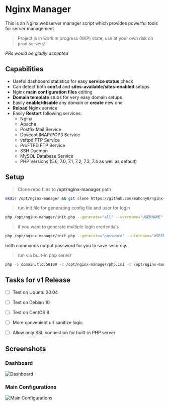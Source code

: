 # Nginx Manager

This is an Nginx webserver manager script which provides powerful tools for server management

> Project is in work in progress (WIP) state, use at your own risk on prod servers!

*PRs would be gladly accepted*


## Capabilities

- Useful dashboard statistics for easy **service status** check
- Can detect both **conf.d** and **sites-available/sites-enabled** setups
- Nginx **main configuration files** editing
- **Domain template** stubs for very easy domain setups
- Easily **enable/disable** any domain or **create** new one
- **Reload** Nginx service
- Easily **Restart** following services:
    - Nginx
    - Apache
    - Postfix Mail Service
    - Dovecot IMAP/POP3 Service
    - vsftpd FTP Service
    - ProFTPD FTP Service
    - SSH Daemon
    - MySQL Database Service
    - PHP Versions (5.6, 7.0, 7.1, 7.2, 7.3, 7.4 as well as default)


## Setup

> Clone repo files to **/opt/nginx-manager** path

```bash
mkdir /opt/nginx-manager && git clone https://github.com/mahony0/nginx-manager /opt/nginx-manager
```

> run init file for generating config file and user for login

```bash
php /opt/nginx-manager/init.php --generate="all" --username="USERNAME"
```

> if you want to generate multiple login credentials

```bash
php /opt/nginx-manager/init.php --generate="password" --username="USERNAME2"
```

both commands output password for you to save securely.

> run via built-in php server

```bash
php -S domain.tld:50100 -c /opt/nginx-manager/php.ini -t /opt/nginx-manager/
```


## Tasks for v1 Release

- [ ] Test on Ubuntu 20.04
- [ ] Test on Debian 10
- [ ] Test on CentOS 8
- [ ] More convenient url sanitize logic
- [ ] Allow only SSL connection for built-in PHP server


## Screenshots

### Dashboard
![Dashboard](https://uxms.net/storage/app/media/github/1-dash.jpg)

### Main Configurations
![Main Configurations](https://uxms.net/storage/app/media/github/2-configs.jpg)
